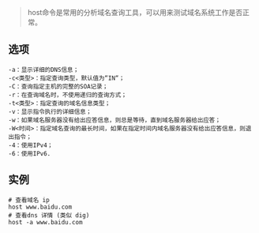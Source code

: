 > host命令是常用的分析域名查询工具，可以用来测试域名系统工作是否正常。

选项
---

    -a：显示详细的DNS信息；
    -c<类型>：指定查询类型，默认值为“IN“；
    -C：查询指定主机的完整的SOA记录；
    -r：在查询域名时，不使用递归的查询方式；
    -t<类型>：指定查询的域名信息类型；
    -v：显示指令执行的详细信息；
    -w：如果域名服务器没有给出应答信息，则总是等待，直到域名服务器给出应答；
    -W<时间>：指定域名查询的最长时间，如果在指定时间内域名服务器没有给出应答信息，则退出指令；
    -4：使用IPv4；
    -6：使用IPv6.

实例
---

    # 查看域名 ip
    host www.baidu.com
    # 查看dns 详情 (类似 dig)
    host -a www.baidu.com
